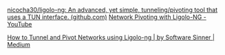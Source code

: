 [nicocha30/ligolo-ng: An advanced, yet simple, tunneling/pivoting tool that uses a TUN interface. (github.com)](https://github.com/nicocha30/ligolo-ng)
[Network Pivoting with Ligolo-NG - YouTube](https://www.youtube.com/watch?v=DM1B8S80EvQ)

[How to Tunnel and Pivot Networks using Ligolo-ng | by Software Sinner | Medium](https://software-sinner.medium.com/how-to-tunnel-and-pivot-networks-using-ligolo-ng-cf828e59e740)